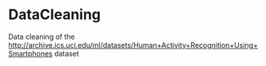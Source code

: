 # DataCleaning
Data cleaning of the http://archive.ics.uci.edu/ml/datasets/Human+Activity+Recognition+Using+Smartphones dataset
